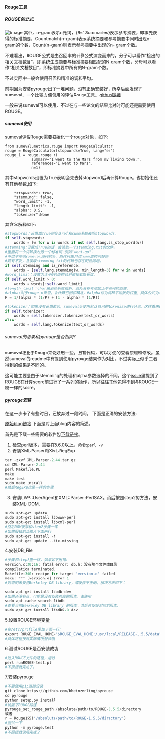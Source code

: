 

#### Rouge工具
##### ROUGE的公式:
![image](https://images0.cnblogs.com/blog/520267/201411/121636425387678.png)
其中，n-gram表示n元词，{Ref Summaries}表示参考摘要，即事先获得的标准摘要，Countmatch(n-gram)表示系统摘要和参考摘要中同时出现n-gram的个数，Count(n-gram)则表示参考摘要中出现的n- gram个数。

不难看出，ROUGE公式是由召回率的计算公式演变而来的，分子可以看作“检出的相关文档数目”，即系统生成摘要与标准摘要相匹配的N-gram个数，分母可以看作“相关文档数目”，即标准摘要中所有的N-gram个数。

不过实际中一般会使用召回和精准的调和平均。

前期因为安装pyrouge出了一堆问题，没有正确安装好，所幸后面发现了sumeval，一个比较方便使用的评估Rouge工具。[github链接](https://github.com/chakki-works/sumeval).

一般来说sumeval可以使用，不过在与一些论文的结果比对时可能还是需要使用ROUGE。

##### sumeval使用
sumeval评估Rouge需要初始化一个rouge对象，如下:

```
from sumeval.metrics.rouge import RougeCalculator
rouge = RougeCalculator(stopwords=True, lang="en")
rouge_1 = rouge.rouge_n(
            summary="I went to the Mars from my living town.",
            references="I went to Mars",
            n=1)
```
其中stopwords设置为True表明会先去掉stopword后再计算Rouge。该初始化还有其他参数,如下:

```
    "stopwords": true,
    "stemming": false,
    "word_limit": -1,
    "length_limit": -1,
    "alpha": 0.5,
    "tokenizer":None
```
其含义解释如下:

```python
#stopwords：设置成True则会从ref和summ里都去除stopwords。
if self.stopwords:
    words = [w for w in words if not self.lang.is_stop_word(w)]
#stemming:设置成True的话，会读取一个stemming.txt的文件，
#里面将一个词转换为另一个标准词·例如"went-go".
#不过不修改sumeval源码的话，原代码里只讲summ里的词替换
#颇有不妥，且读取stemming.txt的代码也存在明显问题。
if self.stemming and is_reference:
    words = [self.lang.stemming(w, min_length=3) for w in words]
#word_limit：设置为大于0的值的话对直接截断长度。
if self.word_limit > 0:
    words = words[:self.word_limit]
#length_limit：char级别的长度截断，此处没有考虑加上单词间的空格。
#alpha:对于rouge-n来说，会计算召回和精准，#alpha作为调和平均数的权重，具体公式为:
F = 1/(alpha * (1/P) + (1 - alpha) * (1/R))

#tokenizer：如果没有设置的话，sumeval会使用默认自己的tokenize进行分词。这样看来的话，为了统一似乎最好自己传入tokenize。
if self.tokenizer:
    words = self.tokenizer.tokenize(text_or_words)
else:
    words = self.lang.tokenize(text_or_words)
```


###### sumeval的结果和pyrouge是否相同?
sumeval相比于Rouge来说好用一些，且有代码，可以方便的查看原理和修改。虽然sumeval的readme中有提到使用pyrouge结果作为对比，不过实际上似乎二者得到的结果是不同的。

这可能主要是由于stemming的处理和alpha参数选择的不同。这个[issue](https://github.com/google/seq2seq/issues/89)里提到了ROUGE在计算score前进行了一系列的操作，所以往往其他包得不到与ROUGE一模一样的score。

##### pyrouge安装
在这一步卡了有些时日，还放弃过一段时间。
下面是正确的安装方法:

[原始blog链接](https://blog.csdn.net/wr339988/article/details/70165090)
下面是对上面blog内容的简述。

首先是下载一些需要的软件包[下载链接](https://pan.baidu.com/s/15EtAkQ6i24FBw3y2M2hStw)。

1. 检查perl版本，需要在5.6.0以上。命令:`perl -v`
2. 安装XML:Parser和XML:RegExp
   
```python
tar -zxvf XML-Parser-2.44.tar.gz
cd XML-Parser-2.44
perl Makefile.PL 
make 
make test
sudo make install
#然后RegExp也是一样的步骤
```

3. 安装LWP::UserAgent和XML::Parser::PerlSAX。而后按照step2的方法，安装XML::DOM.

```python
sudo apt-get update
sudo apt-get install libwww-perl
sudo apt-get install libxml-perl
#然后DOM安装和step2步骤一样
#如果报错的话输入下面两行
sudo apt-get install -f
sudo apt-get update --fix-missing 
```
4.安装DB_File

```python
#步骤和step2里一样，如果如下报错:
version.c:30:16: fatal error: db.h: 没有那个文件或目录
compilation terminated.
Makefile:360: recipe for target 'version.o' failed
make: *** [version.o] Error 1
#则说明未安装Berkeley DB library，或安装不正确。解决方法如下：

sudo apt-get install libdb-dev
#如果还没有用，可能是没有安装对应的版本，先使用
sudo apt-cache search libdb
#查看当前Berkeley DB library 的版本，然后再安装对应的版本.
sudo apt-get install libdb5.3-dev
```

5.设置ROUGE环境变量

```python
#在/etc/profile里加下面一行:
export ROUGE_EVAL_HOME="$ROUGE_EVAL_HOME:/usr/local/RELEASE-1.5.5/data"
#具体路径按照实际情况替换哦
```
6.测试ROUGE是否安装成功

```python
#进入ROUGE文件的路径，运行
perl runROUGE-test.pl
#不报错就完成了。
```
7.安装pyrouge

```python
#不要使用pip直接安装
git clone https://github.com/bheinzerling/pyrouge
cd pyrouge
python setup.py install
#设置下ROUGE路径
pyrouge_set_rouge_path /absolute/path/to/ROUGE-1.5.5/directory
或者
r = Rouge155('/absolute/path/to/ROUGE-1.5.5/directory')
#测试一下
python -m pyrouge.test
#不报错就说明完成了
```

